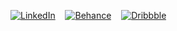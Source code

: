 <a href="https://www.linkedin.com/in/guillaumecendre"><img src="https://img.shields.io/badge/LinkedIn--_.svg?style=social&logo=linkedin" alt="LinkedIn"></a>&nbsp;&nbsp;&nbsp;&nbsp;<a href="https://www.behance.net/cendre"><img src="https://img.shields.io/badge/Behance--_.svg?style=social&logo=behance" alt="Behance"></a>&nbsp;&nbsp;&nbsp;&nbsp;<a href="https://dribbble.com/cendre"><img src="https://img.shields.io/badge/Dribbble--_.svg?style=social&logo=dribbble" alt="Dribbble"></a> 

<!--
**mrcendre/mrcendre** is a ✨ _special_ ✨ repository because its `README.md` (this file) appears on your GitHub profile.

Here are some ideas to get you started:

- 🔭 I’m currently working on ...
- 🌱 I’m currently learning ...
- 👯 I’m looking to collaborate on ...
- 🤔 I’m looking for help with ...
- 💬 Ask me about ...
- 📫 How to reach me: ...
- 😄 Pronouns: ...
- ⚡ Fun fact: ...
-->
